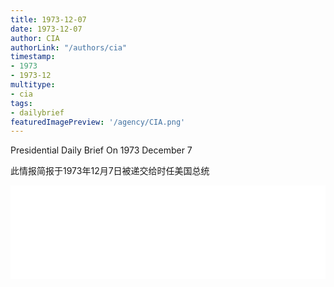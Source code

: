 ```yaml
---
title: 1973-12-07
date: 1973-12-07
author: CIA 
authorLink: "/authors/cia"
timestamp: 
- 1973
- 1973-12
multitype: 
- cia
tags: 
- dailybrief
featuredImagePreview: '/agency/CIA.png'
---
```



Presidential Daily Brief On 1973 December 7

此情报简报于1973年12月7日被递交给时任美国总统

<!--more-->





<div id="over" style="width:100%; overflow:hidden"> <iframe id="sFrame" name="sFrame" frameborder="no" border="0"  allowfullscreen marginwidth="0" scrolling="no" src = " /CIA/1973-12-07.html "  style = " position:absulute; width: 806px; top: 300;" > </iframe> </div>